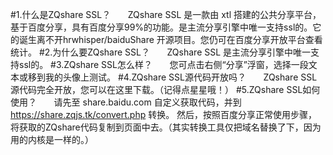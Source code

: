 #1.什么是ZQshare SSL？
      ZQshare SSL 是一款由 xtl 搭建的公共分享平台，基于百度分享，具有百度分享99%的功能。是主流分享引擎中唯一支持ssl的。它的诞生离不开hrwhisper/baiduShare 开源项目。您仍可在百度分享开放平台查看统计。
#2.为什么要ZQshare SSL？
      ZQshare SSL 是主流分享引擎中唯一支持ssl的。
#3.ZQshare SSL怎么样？
      您可点击右侧“分享”浮窗，选择一段文本或移到我的头像上测试。
#4.ZQshare SSL源代码开放吗？
      ZQshare SSL 源代码完全开放，您可以在这里下载。（记得点星星哦！）
#5.ZQshare SSL如何使用？
      请先至 share.baidu.com 自定义获取代码，并到 https://share.zqjs.tk/convert.php 转换。 然后，按照百度分享正常使用步骤，将获取的ZQshare代码复制到页面中去。（其实转换工具仅把域名替换了下，因为用的内核是一样的。）
